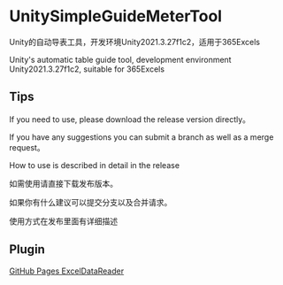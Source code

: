 # UnitySimpleGuideMeterTool
Unity的自动导表工具，开发环境Unity2021.3.27f1c2，适用于365Excels

Unity's automatic table guide tool, development environment Unity2021.3.27f1c2, suitable for 365Excels

## Tips
If you need to use, please download the release version directly。

If you have any suggestions you can submit a branch as well as a merge request。

How to use is described in detail in the release


如需使用请直接下载发布版本。

如果你有什么建议可以提交分支以及合并请求。

使用方式在发布里面有详细描述

## Plugin
[GitHub Pages ExcelDataReader](https://github.com/ExcelDataReader/ExcelDataReader)

